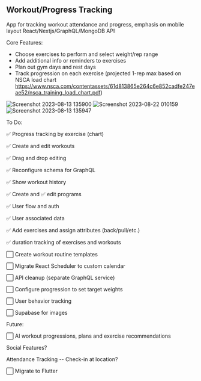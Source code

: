 ## Workout/Progress Tracking
App for tracking workout attendance and progress, emphasis on mobile layout
React/Nextjs/GraphQL/MongoDB API

Core Features:
- Choose exercises to perform and select weight/rep range
- Add additional info or reminders to exercises
- Plan out gym days and rest days
- Track progression on each exercise (projected 1-rep max based on NSCA load chart https://www.nsca.com/contentassets/61d813865e264c6e852cadfe247eae52/nsca_training_load_chart.pdf)

![Screenshot 2023-08-13 135900](https://github.com/japeotter21/gymtrack/assets/97000604/4679c1de-6d64-4200-9792-65782fa55709)
![Screenshot 2023-08-22 010159](https://github.com/japeotter21/gymtrack/assets/97000604/174952fa-cd6b-4fde-a2a7-a6273f1fba0f)
![Screenshot 2023-08-13 135947](https://github.com/japeotter21/gymtrack/assets/97000604/096bd79f-1b4b-45c9-b6ae-744a8c24e246)


To Do:
<p>✅ Progress tracking by exercise (chart)</p>
<p>✅ Create and edit workouts</p>
<p>✅ Drag and drop editing</p>
<p>✅ Reconfigure schema for GraphQL</p>
<p>✅ Show workout history</p>
<p>✅ Create and ✅ edit programs</p>
<p>✅ User flow and auth</p>
<p>✅ User associated data</p>
<p>✅ Add exercises and assign attributes (back/pull/etc.)</p>
<p>✅ duration tracking of exercises and workouts</p>
<p>⬜ Create workout routine templates</p>
<p>⬜ Migrate React Scheduler to custom calendar</p>
<p>⬜ API cleanup (separate GraphQL service)</p>
<p>⬜ Configure progression to set target weights</p>
<p>⬜ User behavior tracking</p>
<p>⬜ Supabase for images</p>

Future: 
<p>⬜ AI workout progressions, plans and exercise recommendations</p>
<p>Social Features?</p>
<p>Attendance Tracking -- Check-in at location?</p>
<p>⬜ Migrate to Flutter</p>
